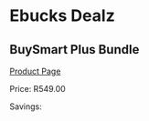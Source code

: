 
# Ebucks Dealz
## BuySmart Plus Bundle
[Product Page](https://www.ebucks.com/web/shop/productSelected.do?prodId=1089350576&catId=909917204)

Price: R549.00

Savings: 


	